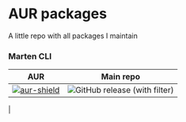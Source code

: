 # AUR packages

A little repo with all packages I maintain

### Marten CLI

|AUR|Main repo|
|---|---------|
|[![aur-shield](https://img.shields.io/aur/version/marten)](https://aur.archlinux.org/packages/marten/)|![GitHub release (with filter)](https://img.shields.io/github/v/release/martenframework/marten)
|
